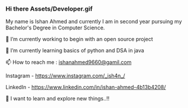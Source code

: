 ### Hi there Assets/Developer.gif

My name is Ishan Ahmed and currently I am in second year pursuing my Bachelor's Degree in Computer Science.

🔭 I’m currently working to begin with an open source project

🌱 I’m currently learning basics of python and DSA in java   

📫 How to reach me : ishanahmed9660@gamil.com

   Instagram - https://www.instagram.com/_ish4n_/
   
   LinkedIn - https://www.linkedin.com/in/ishan-ahmed-4b13b4208/
   
👀 I want to learn and explore new things..!!




<!--
**Ishanahmed07/Ishanahmed07** is a ✨ _special_ ✨ repository because its `README.md` (this file) appears on your GitHub profile.

Here are some ideas to get you started:

- 🔭 I’m currently working on ...
- 🌱 I’m currently learning ...
- 👯 I’m looking to collaborate on ...
- 🤔 I’m looking for help with ...
- 💬 Ask me about ...
- 📫 How to reach me: ...
- 😄 Pronouns: ...
- ⚡ Fun fact: ...
-->
